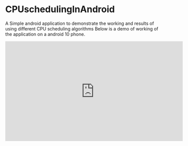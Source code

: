 # CPUschedulingInAndroid
A Simple android application to demonstrate the working and results of using different CPU scheduling algorithms 
Below is a demo of working of the application on a android 10 phone.

<iframe width="560" height="315" src="https://www.youtube.com/embed/DAtwx9IUDzw" frameborder="0" allow="accelerometer; autoplay; encrypted-media; gyroscope; picture-in-picture" allowfullscreen></iframe>
